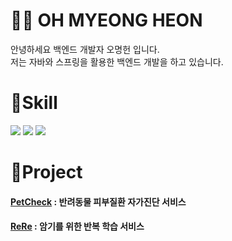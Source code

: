 # 👨‍💻 OH MYEONG HEON 

안녕하세요 백엔드 개발자 오명헌 입니다. <br>
저는 자바와 스프링을 활용한 백엔드 개발을 하고 있습니다.


# 💫Skill
<div>
  <img src="https://img.shields.io/badge/java-007396?style=for-the-badge&logo=java&logoColor=white">
  <img src="https://img.shields.io/badge/mysql-4479A1?style=for-the-badge&logo=mysql&logoColor=white">
  <img src="https://img.shields.io/badge/spring-6DB33F?style=for-the-badge&logo=spring&logoColor=white">
</div>


# 📁Project
#### [PetCheck](https://github.com/jsh0508/PetCheck#readme) : 반려동물 피부질환 자가진단 서비스
#### [ReRe](https://github.com/JNU-econovation/ReRe) : 암기를 위한 반복 학습 서비스
